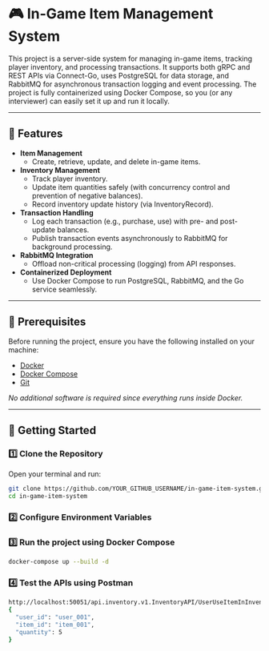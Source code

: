 # 🎮 In-Game Item Management System

This project is a server-side system for managing in-game items, tracking player inventory, and processing transactions. It supports both gRPC and REST APIs via Connect-Go, uses PostgreSQL for data storage, and RabbitMQ for asynchronous transaction logging and event processing. The project is fully containerized using Docker Compose, so you (or any interviewer) can easily set it up and run it locally.

---

## 📌 Features

- **Item Management**
    - Create, retrieve, update, and delete in-game items.
- **Inventory Management**
    - Track player inventory.
    - Update item quantities safely (with concurrency control and prevention of negative balances).
    - Record inventory update history (via InventoryRecord).
- **Transaction Handling**
    - Log each transaction (e.g., purchase, use) with pre- and post-update balances.
    - Publish transaction events asynchronously to RabbitMQ for background processing.
- **RabbitMQ Integration**
    - Offload non-critical processing (logging) from API responses.
- **Containerized Deployment**
    - Use Docker Compose to run PostgreSQL, RabbitMQ, and the Go service seamlessly.

---

## 📌 Prerequisites

Before running the project, ensure you have the following installed on your machine:

- [Docker](https://www.docker.com/get-started)
- [Docker Compose](https://docs.docker.com/compose/install/)
- [Git](https://git-scm.com/)

*No additional software is required since everything runs inside Docker.*

---

## 🚀 Getting Started

### 1️⃣ Clone the Repository

Open your terminal and run:

```sh
git clone https://github.com/YOUR_GITHUB_USERNAME/in-game-item-system.git
cd in-game-item-system

````
### 2️⃣ Configure Environment Variables

### 3️⃣ Run the project using Docker Compose

```sh
docker-compose up --build -d
```
### 4️⃣ Test the APIs using Postman
```sh
http://localhost:50051/api.inventory.v1.InventoryAPI/UserUseItemInInventory
{
  "user_id": "user_001",
  "item_id": "item_001",
  "quantity": 5
}
```